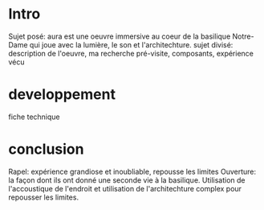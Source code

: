 # Intro
Sujet posé: aura est une oeuvre immersive au coeur de la basilique Notre-Dame qui joue avec la lumière, le son et l'architechture.
sujet divisé: description de l'oeuvre, ma recherche pré-visite, composants, expérience vécu

# developpement
fiche technique

# conclusion
Rapel: expérience grandiose et inoubliable, repousse les limites
Ouverture: la façon dont ils ont donné une seconde vie à la basilique. Utilisation de l'accoustique de l'endroit et utilisation de l'architechture complex pour repousser les limites.

